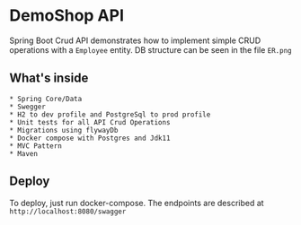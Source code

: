 # DemoShop API

Spring Boot Crud API demonstrates how to implement simple CRUD operations with a `Employee` entity.
DB structure can be seen in the file `ER.png`

## What's inside
    
    * Spring Core/Data
    * Swegger
    * H2 to dev profile and PostgreSql to prod profile
    * Unit tests for all API Crud Operations
    * Migrations using flywayDb
    * Docker compose with Postgres and Jdk11
    * MVC Pattern
    * Maven

## Deploy

To deploy, just run docker-compose. 
The endpoints are described at `http://localhost:8080/swagger`

    
